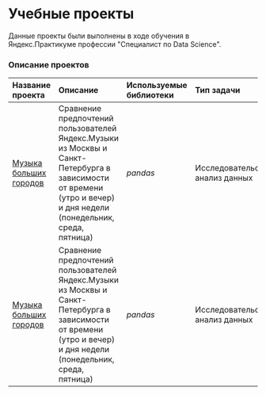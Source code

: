 # Учебные проекты
 Данные проекты были выполнены в ходе обучения в Яндекс.Практикуме профессии "Специалист по Data Science".

### Описание проектов

| Название проекта | Описание | Используемые библиотеки | Тип задачи |
| :---------------------- | :---------------------- | :---------------------- | :---------------------- |  
| [Музыка больших городов](big_cities_music) | Сравнение предпочтений пользователей Яндекс.Музыки из Москвы и Санкт-Петербурга в зависимости от времени (утро и вечер) и дня недели (понедельник, среда, пятница)| *pandas* | Исследовательский анализ данных |  
| [Музыка больших городов](big_cities_music) | Сравнение предпочтений пользователей Яндекс.Музыки из Москвы и Санкт-Петербурга в зависимости от времени (утро и вечер) и дня недели (понедельник, среда, пятница)| *pandas* | Исследовательский анализ данных |  
